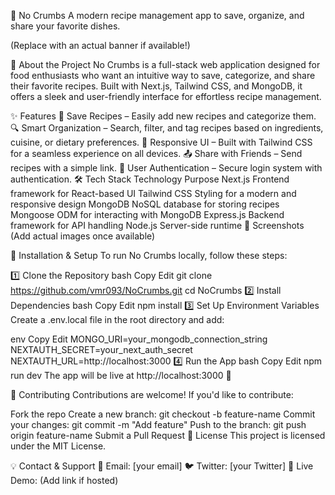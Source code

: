 📌 No Crumbs
A modern recipe management app to save, organize, and share your favorite dishes.


(Replace with an actual banner if available!)

🚀 About the Project
No Crumbs is a full-stack web application designed for food enthusiasts who want an intuitive way to save, categorize, and share their favorite recipes. Built with Next.js, Tailwind CSS, and MongoDB, it offers a sleek and user-friendly interface for effortless recipe management.

✨ Features
📌 Save Recipes – Easily add new recipes and categorize them.
🔍 Smart Organization – Search, filter, and tag recipes based on ingredients, cuisine, or dietary preferences.
📱 Responsive UI – Built with Tailwind CSS for a seamless experience on all devices.
📤 Share with Friends – Send recipes with a simple link.
🔐 User Authentication – Secure login system with authentication.
🛠 Tech Stack
Technology	Purpose
Next.js	Frontend framework for React-based UI
Tailwind CSS	Styling for a modern and responsive design
MongoDB	NoSQL database for storing recipes
Mongoose	ODM for interacting with MongoDB
Express.js	Backend framework for API handling
Node.js	Server-side runtime
📸 Screenshots
(Add actual images once available)


🔧 Installation & Setup
To run No Crumbs locally, follow these steps:

1️⃣ Clone the Repository
bash
Copy
Edit
git clone https://github.com/vmr093/NoCrumbs.git
cd NoCrumbs
2️⃣ Install Dependencies
bash
Copy
Edit
npm install
3️⃣ Set Up Environment Variables
Create a .env.local file in the root directory and add:

env
Copy
Edit
MONGO_URI=your_mongodb_connection_string
NEXTAUTH_SECRET=your_next_auth_secret
NEXTAUTH_URL=http://localhost:3000
4️⃣ Run the App
bash
Copy
Edit
npm run dev
The app will be live at http://localhost:3000 🚀

🤝 Contributing
Contributions are welcome! If you'd like to contribute:

Fork the repo
Create a new branch: git checkout -b feature-name
Commit your changes: git commit -m "Add feature"
Push to the branch: git push origin feature-name
Submit a Pull Request
📜 License
This project is licensed under the MIT License.

💡 Contact & Support
📧 Email: [your email]
🐦 Twitter: [your Twitter]
🔗 Live Demo: (Add link if hosted)

